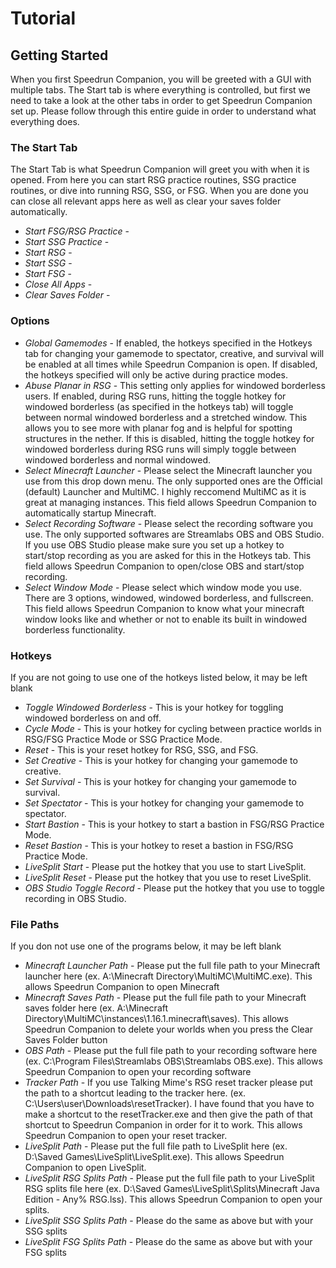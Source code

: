 # Tutorial
## Getting Started
When you first Speedrun Companion, you will be greeted with a GUI with multiple tabs. The Start tab is where everything is controlled, but first we need to take a look at the other tabs in order to get Speedrun Companion set up. Please follow through this entire guide in order to understand what everything does.
### The Start Tab
The Start Tab is what Speedrun Companion will greet you with when it is opened. From here you can start RSG practice routines, SSG practice routines, or dive into running RSG, SSG, or FSG. When you are done you can close all relevant apps here as well as clear your saves folder automatically.

* *Start FSG/RSG Practice* - 
* *Start SSG Practice* - 
* *Start RSG* - 
* *Start SSG* - 
* *Start FSG* - 
* *Close All Apps* - 
* *Clear Saves Folder* - 
### Options
* *Global Gamemodes* - If enabled, the hotkeys specified in the Hotkeys tab for changing your gamemode to spectator, creative, and survival will be enabled at all times while Speedrun Companion is open. If disabled, the hotkeys specified will only be active during practice modes.
* *Abuse Planar in RSG* - This setting only applies for windowed borderless users. If enabled, during RSG runs, hitting the toggle hotkey for windowed borderless (as specified in the hotkeys tab) will toggle between normal windowed borderless and a stretched window. This allows you to see more with planar fog and is helpful for spotting structures in the nether. If this is disabled, hitting the toggle hotkey for windowed borderless during RSG runs will simply toggle between windowed borderless and normal windowed.
* *Select Minecraft Launcher* - Please select the Minecraft launcher you use from this drop down menu. The only supported ones are the Official (default) Launcher and MultiMC. I highly reccomend MultiMC as it is great at managing instances. This field allows Speedrun Companion to automatically startup Minecraft.
* *Select Recording Software* - Please select the recording software you use. The only supported softwares are Streamlabs OBS and OBS Studio. If you use OBS Studio please make sure you set up a hotkey to start/stop recording as you are asked for this in the Hotkeys tab. This field allows Speedrun Companion to open/close OBS and start/stop recording.
* *Select Window Mode* - Please select which window mode you use. There are 3 options, windowed, windowed borderless, and fullscreen. This field allows Speedrun Companion to know what your minecraft window looks like and whether or not to enable its built in windowed borderless functionality.
### Hotkeys
If you are not going to use one of the hotkeys listed below, it may be left blank
* *Toggle Windowed Borderless* - This is your hotkey for toggling windowed borderless on and off.
* *Cycle Mode* - This is your hotkey for cycling between practice worlds in RSG/FSG Practice Mode or SSG Practice Mode.
* *Reset* - This is your reset hotkey for RSG, SSG, and FSG.
* *Set Creative* - This is your hotkey for changing your gamemode to creative.
* *Set Survival* - This is your hotkey for changing your gamemode to survival.
* *Set Spectator* - This is your hotkey for changing your gamemode to spectator.
* *Start Bastion* - This is your hotkey to start a bastion in FSG/RSG Practice Mode.
* *Reset Bastion* - This is your hotkey to reset a bastion in FSG/RSG Practice Mode.
* *LiveSplit Start* - Please put the hotkey that you use to start LiveSplit.
* *LiveSplit Reset* - Please put the hotkey that you use to reset LiveSplit.
* *OBS Studio Toggle Record* - Please put the hotkey that you use to toggle recording in OBS Studio.

### File Paths
If you don not use one of the programs below, it may be left blank
* *Minecraft Launcher Path* - Please put the full file path to your Minecraft launcher here (ex. A:\Minecraft Directory\MultiMC\MultiMC.exe). This allows Speedrun Companion to open Minecraft
* *Minecraft Saves Path* - Please put the full file path to your Minecraft saves folder here (ex. A:\Minecraft Directory\MultiMC\instances\1.16.1\.minecraft\saves). This allows Speedrun Companion to delete your worlds when you press the Clear Saves Folder button
* *OBS Path* - Please put the full file path to your recording software here (ex. C:\Program Files\Streamlabs OBS\Streamlabs OBS.exe). This allows Speedrun Companion to open your recording software
* *Tracker Path* - If you use Talking Mime's RSG reset tracker please put the path to a shortcut leading to the tracker here. (ex. C:\Users\user\Downloads\resetTracker). I have found that you have to make a shortcut to the resetTracker.exe and then give the path of that shortcut to Speedrun Companion in order for it to work. This allows Speedrun Companion to open your reset tracker.
* *LiveSplit Path* - Please put the full file path to LiveSplit here (ex. D:\Saved Games\LiveSplit\LiveSplit.exe). This allows Speedrun Companion to open LiveSplit.
* *LiveSplit RSG Splits Path* - Please put the full file path to your LiveSplit RSG splits file here (ex. D:\Saved Games\LiveSplit\Splits\Minecraft Java Edition - Any% RSG.lss). This allows Speedrun Companion to open your splits.
* *LiveSplit SSG Splits Path* - Please do the same as above but with your SSG splits
* *LiveSplit FSG Splits Path* - Please do the same as above but with your FSG splits
